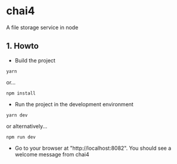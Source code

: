 # chai4
A file storage service in node

## 1. Howto

- Build the project

```
yarn
```

or...

```
npm install
```


- Run the project in the development environment

```
yarn dev
```

or alternatively...

```
npm run dev
```

- Go to your browser at "http://localhost:8082". You should see a welcome message from chai4
